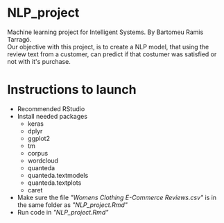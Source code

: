 # NLP_project
Machine learning project for Intelligent Systems. By Bartomeu Ramis Tarragó.<br>
Our objective with this project, is to create a NLP model, that using the review text from a customer, can predict if that costumer was satisfied or not with it's purchase.

# Instructions to launch
- Recommended RStudio
- Install needed packages
	<ul>
	<li>keras</li>
	<li>dplyr</li>
	<li>ggplot2</li>
	<li>tm</li>
	<li>corpus</li>
	<li>wordcloud</li>
	<li>quanteda</li>
	<li>quanteda.textmodels</li>
	<li>quanteda.textplots</li>
	<li>caret</li>
	</ul>
- Make sure the file <i>"Womens Clothing E-Commerce Reviews.csv"</i> is in the same folder as <i>"NLP_project.Rmd"</i>
- Run code in <i>"NLP_project.Rmd"</i>
